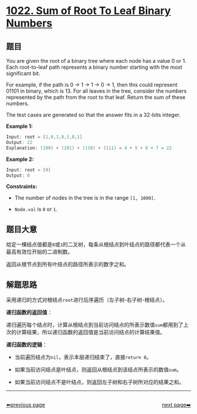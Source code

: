 # [1022. Sum of Root To Leaf Binary Numbers](https://leetcode.com/problems/sum-of-root-to-leaf-binary-numbers/)

## 题目

You are given the root of a binary tree where each node has a value 0 or 1. Each root-to-leaf path represents a binary number starting with the most significant bit.

For example, if the path is 0 -> 1 -> 1 -> 0 -> 1, then this could represent 01101 in binary, which is 13.
For all leaves in the tree, consider the numbers represented by the path from the root to that leaf. Return the sum of these numbers.

The test cases are generated so that the answer fits in a 32-bits integer.

**Example 1:**

```c
Input: root = [1,0,1,0,1,0,1]
Output: 22
Explanation: (100) + (101) + (110) + (111) = 4 + 5 + 6 + 7 = 22
```

**Example 2:**

```c
Input: root = [0]
Output: 0
```

**Constraints:**

- The number of nodes in the tree is in the range `[1, 1000]`.

- `Node.val` is `0` or `1`.


## 题目大意

给定一棵结点值都是`0`或`1`的二叉树，每条从根结点到叶结点的路径都代表一个从最高有效位开始的二进制数。

返回从根节点到所有叶结点的路径所表示的数字之和。


## 解题思路

采用递归的方式对根结点`root`进行后序遍历（左子树-右子树-根结点）。

**递归函数的返回值**：

递归遍历每个结点时，计算从根结点到当前访问结点的所表示数值`sum`都用到了上次的计算结果，所以递归函数的返回值是当前访问结点的计算结果值。

**递归函数的逻辑**：

- 当前遍历结点为`nil`，表示本层递归结束了，直接`return 0`。

- 如果当前访问结点是叶结点，则返回从根结点到该结点所表示的数值`sum`。
- 如果当前访问结点不是叶结点，则返回左子树和右子树所对应的结果之和。



----------------------------------------------
<div style="display: flex;justify-content: space-between;align-items: center;">
<p><a href="https://books.halfrost.com/leetcode/ChapterFour/1000~1099/1021.Remove-Outermost-Parentheses/">⬅️previous page</a></p>
<p><a href="https://books.halfrost.com/leetcode/ChapterFour/1000~1099/1025.Divisor-Game/">next page➡️</a></p>
</div>
